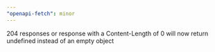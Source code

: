 ```yaml
---
"openapi-fetch": minor
---
```


204 responses or response with a Content-Length of 0 will now return undefined instead of an empty object
